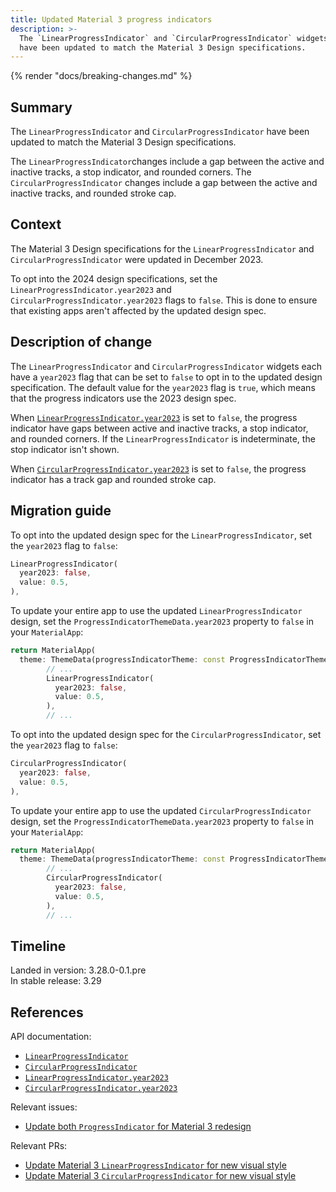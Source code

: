 ```yaml
---
title: Updated Material 3 progress indicators
description: >-
  The `LinearProgressIndicator` and `CircularProgressIndicator` widgets
  have been updated to match the Material 3 Design specifications.
---
```


{% render "docs/breaking-changes.md" %}

## Summary

The `LinearProgressIndicator` and `CircularProgressIndicator` have
been updated to match the Material 3 Design specifications.

The `LinearProgressIndicator`changes include a gap between
the active and inactive tracks, a stop indicator, and rounded corners.
The `CircularProgressIndicator` changes include a gap between
the active and inactive tracks, and rounded stroke cap.

## Context

The Material 3 Design specifications for the `LinearProgressIndicator` and
`CircularProgressIndicator` were updated in December 2023.

To opt into the 2024 design specifications,
set the `LinearProgressIndicator.year2023` and
`CircularProgressIndicator.year2023` flags to `false`.
This is done to ensure that existing apps aren't affected by
the updated design spec.

## Description of change

The `LinearProgressIndicator` and `CircularProgressIndicator` widgets each
have a `year2023` flag that can be set to `false` to
opt in to the updated design specification.
The default value for the `year2023` flag is `true`, which means that
the progress indicators use the 2023 design spec.

When [`LinearProgressIndicator.year2023`][] is set to `false`,
the progress indicator have gaps between active and inactive tracks,
a stop indicator, and rounded corners.
If the `LinearProgressIndicator` is indeterminate,
the stop indicator isn't shown.

When [`CircularProgressIndicator.year2023`][] is set to `false`,
the progress indicator has a track gap and rounded stroke cap.

## Migration guide

To opt into the updated design spec for the `LinearProgressIndicator`,
set the `year2023` flag to `false`:

```dart highlightLines=2
LinearProgressIndicator(
  year2023: false,
  value: 0.5,
),
```

To update your entire app to use the updated `LinearProgressIndicator` design,
set the `ProgressIndicatorThemeData.year2023` property to `false` in your
`MaterialApp`:

```dart highlightLines=2
return MaterialApp(
  theme: ThemeData(progressIndicatorTheme: const ProgressIndicatorThemeData(year2023: false)),
        // ...
        LinearProgressIndicator(
          year2023: false,
          value: 0.5,
        ),
        // ...
```

To opt into the updated design spec for the `CircularProgressIndicator`,
set the `year2023` flag to `false`:

```dart highlightLines=2
CircularProgressIndicator(
  year2023: false,
  value: 0.5,
),
```

To update your entire app to use the updated `CircularProgressIndicator` design,
set the `ProgressIndicatorThemeData.year2023` property to `false` in your
`MaterialApp`:

```dart highlightLines=2
return MaterialApp(
  theme: ThemeData(progressIndicatorTheme: const ProgressIndicatorThemeData(year2023: false)),
        // ...
        CircularProgressIndicator(
          year2023: false,
          value: 0.5,
        ),
        // ...
```

## Timeline

Landed in version: 3.28.0-0.1.pre<br>
In stable release: 3.29

## References

API documentation:

- [`LinearProgressIndicator`][]
- [`CircularProgressIndicator`][]
- [`LinearProgressIndicator.year2023`][]
- [`CircularProgressIndicator.year2023`][]

Relevant issues:

- [Update both `ProgressIndicator` for Material 3 redesign][]

Relevant PRs:

- [Update Material 3 `LinearProgressIndicator` for new visual style][]
- [Update Material 3 `CircularProgressIndicator` for new visual style][]

[`LinearProgressIndicator`]: {{site.main-api}}/flutter/material/LinearProgressIndicator-class.html
[`CircularProgressIndicator`]: {{site.main-api}}/flutter/material/CircularProgressIndicator-class.html
[`LinearProgressIndicator.year2023`]: {{site.main-api}}/flutter/material/LinearProgressIndicator/year2023.html
[`CircularProgressIndicator.year2023`]: {{site.main-api}}/flutter/material/CircularProgressIndicator/year2023.html
[Update both `ProgressIndicator` for Material 3 redesign]: {{site.repo.flutter}}/issues/141340
[Update Material 3 `LinearProgressIndicator` for new visual style]: {{site.repo.flutter}}/pull/154817
[Update Material 3 `CircularProgressIndicator` for new visual style]: {{site.repo.flutter}}/pull/158104
